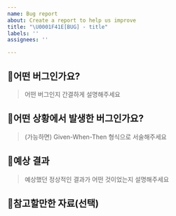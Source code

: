 ```yaml
---
name: Bug report
about: Create a report to help us improve
title: "\U0001F41E[BUG] - title"
labels: ''
assignees: ''

---
```


## 🐞어떤 버그인가요?

> 어떤 버그인지 간결하게 설명해주세요

## 🧐어떤 상황에서 발생한 버그인가요?

> (가능하면) Given-When-Then 형식으로 서술해주세요

## 🤔예상 결과

> 예상했던 정상적인 결과가 어떤 것이었는지 설명해주세요

## 📑참고할만한 자료(선택)
